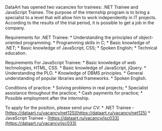 DataArt has opened two vacancies for trainees: .NET Trainee and JavaScript Trainee. The purpose of the internship program is to bring a specialist to a level that will allow him to work independently in IT projects. According to the results of the trial period, it is possible to get a job in the company.

Requirements for .NET Trainee: \* Understanding the principles of object-oriented programming. \* Programming skills in C; \* Basic knowledge of .NET; \* Basic knowledge of JavaScript, CSS; \* Spoken English; \* Technical education.

Requirements For JavaScript Trainee: \* Basic knowledge of web technologies, HTML, CSS. \* Basic knowledge of JavaScript, jQuery. \* Understanding the PLO. \* Knowledge of DBMS principles. \* General understanding of popular libraries and frameworks. \* Spoken English.

Conditions of practice: \* Solving problems in real projects; \* Specialist assistance throughout the practice; \* Cash payments for practice; \* Possible employment after the internship.

To apply for the position, please send your CV: \* .NET Trainee - [https://dataart.ru/vacancy/net125](https://dataart.ru/vacancy/net125) \* JavaScript Trainee - [https://dataart.ru/vacancy/jsc033](https://dataart.ru/vacancy/jsc033)